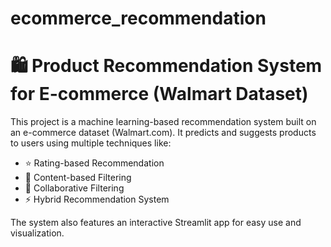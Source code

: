 # ecommerce_recommendation
# 🛍️ Product Recommendation System for E-commerce (Walmart Dataset)
This project is a machine learning-based recommendation system built on an e-commerce dataset (Walmart.com). It predicts and suggests products to users using multiple techniques like:

- ⭐ Rating-based Recommendation
- 🔎 Content-based Filtering
- 👥 Collaborative Filtering
- ⚡ Hybrid Recommendation System

The system also features an interactive Streamlit app for easy use and visualization.
